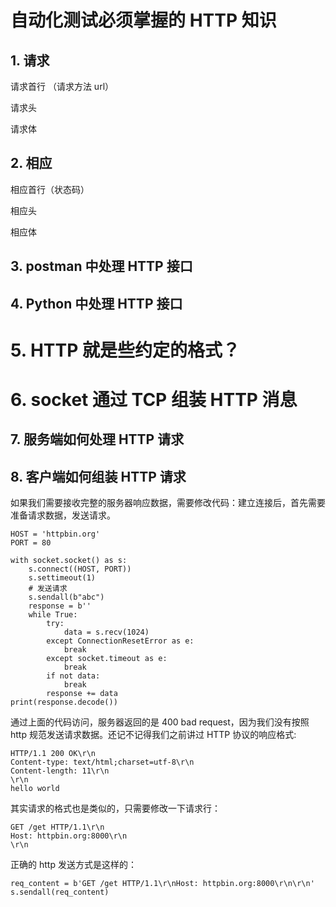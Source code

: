 # 自动化测试必须掌握的 HTTP 知识



## 1. 请求

请求首行 （请求方法 url）

请求头

请求体

## 2. 相应

相应首行（状态码）

相应头

相应体

## 3. postman 中处理 HTTP 接口

## 4. Python 中处理 HTTP 接口

# 5. HTTP 就是些约定的格式？

# 6. socket 通过 TCP 组装 HTTP 消息

## 7. 服务端如何处理 HTTP 请求

## 8. 客户端如何组装 HTTP 请求

如果我们需要接收完整的服务器响应数据，需要修改代码：建立连接后，首先需要准备请求数据，发送请求。

```
HOST = 'httpbin.org'
PORT = 80

with socket.socket() as s:
    s.connect((HOST, PORT))
    s.settimeout(1)
    # 发送请求
    s.sendall(b"abc")
    response = b''
    while True:
        try:
            data = s.recv(1024)
        except ConnectionResetError as e:
            break
        except socket.timeout as e:
            break
        if not data:
            break
        response += data
print(response.decode())
```

通过上面的代码访问，服务器返回的是 400 bad request，因为我们没有按照 http 规范发送请求数据。还记不记得我们之前讲过 HTTP 协议的响应格式:

```
HTTP/1.1 200 OK\r\n
Content-type: text/html;charset=utf-8\r\n
Content-length: 11\r\n
\r\n
hello world
```

其实请求的格式也是类似的，只需要修改一下请求行：

```
GET /get HTTP/1.1\r\n
Host: httpbin.org:8000\r\n
\r\n
```

正确的 http 发送方式是这样的：

```
req_content = b'GET /get HTTP/1.1\r\nHost: httpbin.org:8000\r\n\r\n'
s.sendall(req_content)
```







